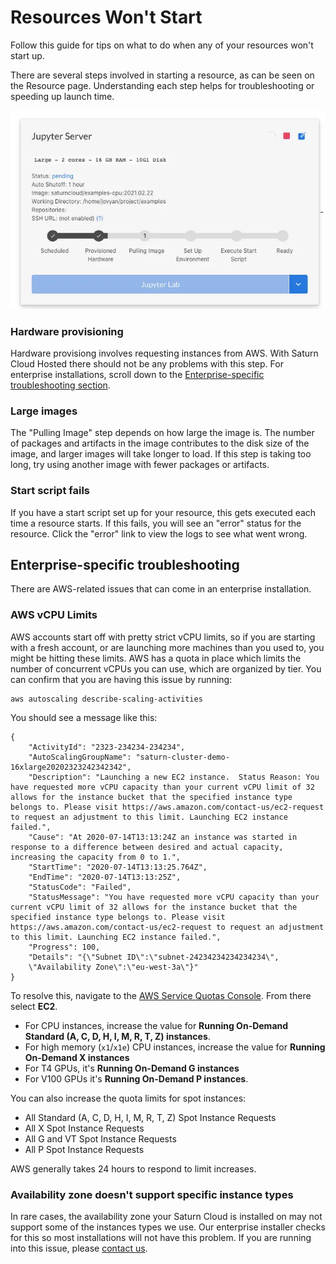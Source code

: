 # Resources Won't Start

Follow this guide for tips on what to do when any of your resources won't start up.

There are several steps involved in starting a resource, as can be seen on the Resource page. Understanding each step helps for troubleshooting or speeding up launch time.

<img src="/images/docs/resource-starting.webp" alt="Steps for launching resources" class="doc-image">

### Hardware provisioning

Hardware provisiong involves requesting instances from AWS. With Saturn Cloud Hosted there should not be any problems with this step. For enterprise installations, scroll down to the [Enterprise-specific troubleshooting section](#enterprise-specific-troubleshooting).

### Large images

The "Pulling Image" step depends on how large the image is. The number of packages and artifacts in the image contributes to the disk size of the image, and larger images will take longer to load. If this step is taking too long, try using another image with fewer packages or artifacts.

### Start script fails

If you have a start script set up for your resource, this gets executed each time a resource starts. If this fails, you will see an "error" status for the resource. Click the "error" link to view the logs to see what went wrong.

## Enterprise-specific troubleshooting

There are AWS-related issues that can come in an enterprise installation.

### AWS vCPU Limits

AWS accounts start off with pretty strict vCPU limits, so if you are starting with a fresh account, or are launching more machines than you used to, you might be hitting these limits. AWS has a quota in place which limits the number of concurrent vCPUs you can use, which are organized by tier. You can confirm that you are having this issue by running:

```
aws autoscaling describe-scaling-activities
```

You should see a message like this:

```
{
    "ActivityId": "2323-234234-234234",
    "AutoScalingGroupName": "saturn-cluster-demo-16xlarge20202323242342342",
    "Description": "Launching a new EC2 instance.  Status Reason: You have requested more vCPU capacity than your current vCPU limit of 32 allows for the instance bucket that the specified instance type belongs to. Please visit https://aws.amazon.com/contact-us/ec2-request to request an adjustment to this limit. Launching EC2 instance failed.",
    "Cause": "At 2020-07-14T13:13:24Z an instance was started in response to a difference between desired and actual capacity, increasing the capacity from 0 to 1.",
    "StartTime": "2020-07-14T13:13:25.764Z",
    "EndTime": "2020-07-14T13:13:25Z",
    "StatusCode": "Failed",
    "StatusMessage": "You have requested more vCPU capacity than your current vCPU limit of 32 allows for the instance bucket that the specified instance type belongs to. Please visit https://aws.amazon.com/contact-us/ec2-request to request an adjustment to this limit. Launching EC2 instance failed.",
    "Progress": 100,
    "Details": "{\"Subnet ID\":\"subnet-24234234234234234\",
    \"Availability Zone\":\"eu-west-3a\"}"
}
```
To resolve this, navigate to the <a href="https://console.aws.amazon.com/servicequotas/home" target='_blank' rel='noopener'>AWS Service Quotas Console</a>. From there select **EC2**.

- For CPU instances, increase the value for **Running On-Demand Standard (A, C, D, H, I, M, R, T, Z) instances**.
- For high memory (`x1`/`x1e`) CPU instances, increase the value for **Running On-Demand X instances**
- For T4 GPUs, it's **Running On-Demand G instances**
- For V100 GPUs it's **Running On-Demand P instances**.

You can also increase the quota limits for spot instances:
- All Standard (A, C, D, H, I, M, R, T, Z) Spot Instance Requests
- All X Spot Instance Requests
- All G and VT Spot Instance Requests
- All P Spot Instance Requests

AWS generally takes 24 hours to respond to limit increases.

### Availability zone doesn't support specific instance types

In rare cases, the availability zone your Saturn Cloud is installed on may not support some of the instances types we use. Our enterprise installer checks for this so most installations will not have this problem. If you are running into this issue, please <a href="/docs">contact us</a>.
